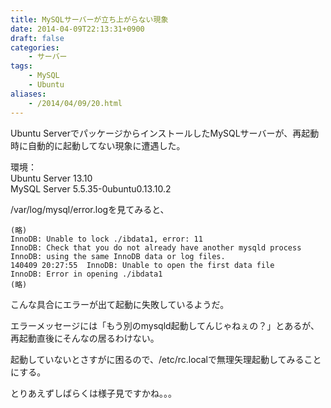 ```yaml
---
title: MySQLサーバーが立ち上がらない現象
date: 2014-04-09T22:13:31+0900
draft: false
categories: 
    - サーバー
tags:
    - MySQL
    - Ubuntu
aliases:
    - /2014/04/09/20.html
---
```


Ubuntu ServerでパッケージからインストールしたMySQLサーバーが、再起動時に自動的に起動してない現象に遭遇した。

環境：  
Ubuntu Server 13.10  
MySQL Server 5.5.35-0ubuntu0.13.10.2  

/var/log/mysql/error.logを見てみると、
```
(略)
InnoDB: Unable to lock ./ibdata1, error: 11
InnoDB: Check that you do not already have another mysqld process
InnoDB: using the same InnoDB data or log files.
140409 20:27:55  InnoDB: Unable to open the first data file
InnoDB: Error in opening ./ibdata1
(略)
```
こんな具合にエラーが出て起動に失敗しているようだ。

エラーメッセージには「もう別のmysqld起動してんじゃねぇの？」とあるが、再起動直後にそんなの居るわけない。

起動していないとさすがに困るので、/etc/rc.localで無理矢理起動してみることにする。

とりあえずしばらくは様子見ですかね。。。
